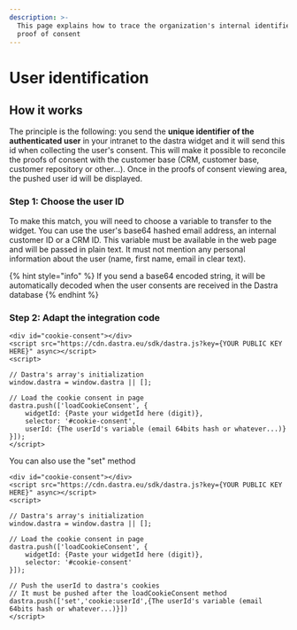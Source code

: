 ```yaml
---
description: >-
  This page explains how to trace the organization's internal identifiers in the
  proof of consent
---
```


# User identification

## How it works&#x20;

The principle is the following: you send the **unique identifier of the authenticated user** in your intranet to the dastra widget and it will send this id when collecting the user's consent. This will make it possible to reconcile the proofs of consent with the customer base (CRM, customer base, customer repository or other...). Once in the proofs of consent viewing area, the pushed user id will be displayed.

### Step 1: Choose the user ID&#x20;

To make this match, you will need to choose a variable to transfer to the widget. You can use the user's base64 hashed email address, an internal customer ID or a CRM ID. This variable must be available in the web page and will be passed in plain text. It must not mention any personal information about the user (name, first name, email in clear text).

{% hint style="info" %}
If you send a base64 encoded string, it will be automatically decoded when the user consents are received in the Dastra database
{% endhint %}

### Step 2: Adapt the integration code

```ssml
<div id="cookie-consent"></div>
<script src="https://cdn.dastra.eu/sdk/dastra.js?key={YOUR PUBLIC KEY HERE}" async></script>
<script>
​
// Dastra's array's initialization
window.dastra = window.dastra || [];
​
// Load the cookie consent in page
dastra.push(['loadCookieConsent', {
    widgetId: {Paste your widgetId here (digit)},
    selector: '#cookie-consent',
    userId: {The userId's variable (email 64bits hash or whatever...)}
}]);
</script>
```

You can also use the "set" method

```ssml
<div id="cookie-consent"></div>
<script src="https://cdn.dastra.eu/sdk/dastra.js?key={YOUR PUBLIC KEY HERE}" async></script>
<script>

// Dastra's array's initialization
window.dastra = window.dastra || [];

// Load the cookie consent in page
dastra.push(['loadCookieConsent', {
    widgetId: {Paste your widgetId here (digit)},
    selector: '#cookie-consent'
}]);

// Push the userId to dastra's cookies
// It must be pushed after the loadCookieConsent method
dastra.push(['set','cookie:userId',{The userId's variable (email 64bits hash or whatever...)}])
</script>
```
